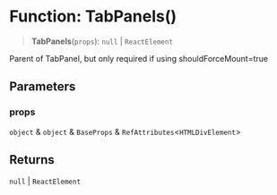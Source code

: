 # Function: TabPanels()

> **TabPanels**(`props`): `null` \| `ReactElement`

Parent of TabPanel, but only required if using shouldForceMount=true

## Parameters

### props

`object` & `object` & `BaseProps` & `RefAttributes`\<`HTMLDivElement`\>

## Returns

`null` \| `ReactElement`
